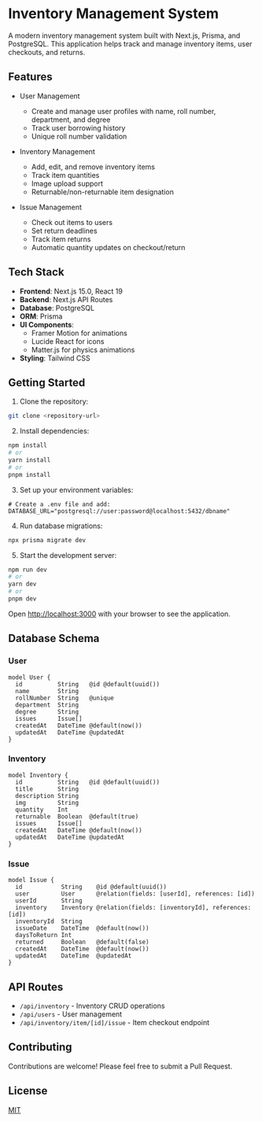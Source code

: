# Inventory Management System

A modern inventory management system built with Next.js, Prisma, and PostgreSQL. This application helps track and manage inventory items, user checkouts, and returns.

## Features

- User Management

  - Create and manage user profiles with name, roll number, department, and degree
  - Track user borrowing history
  - Unique roll number validation

- Inventory Management

  - Add, edit, and remove inventory items
  - Track item quantities
  - Image upload support
  - Returnable/non-returnable item designation

- Issue Management
  - Check out items to users
  - Set return deadlines
  - Track item returns
  - Automatic quantity updates on checkout/return

## Tech Stack

- **Frontend**: Next.js 15.0, React 19
- **Backend**: Next.js API Routes
- **Database**: PostgreSQL
- **ORM**: Prisma
- **UI Components**:
  - Framer Motion for animations
  - Lucide React for icons
  - Matter.js for physics animations
- **Styling**: Tailwind CSS

## Getting Started

1. Clone the repository:

```bash
git clone <repository-url>
```

2. Install dependencies:

```bash
npm install
# or
yarn install
# or
pnpm install
```

3. Set up your environment variables:

```env
# Create a .env file and add:
DATABASE_URL="postgresql://user:password@localhost:5432/dbname"
```

4. Run database migrations:

```bash
npx prisma migrate dev
```

5. Start the development server:

```bash
npm run dev
# or
yarn dev
# or
pnpm dev
```

Open [http://localhost:3000](http://localhost:3000) with your browser to see the application.

## Database Schema

### User

```prisma
model User {
  id          String   @id @default(uuid())
  name        String
  rollNumber  String   @unique
  department  String
  degree      String
  issues      Issue[]
  createdAt   DateTime @default(now())
  updatedAt   DateTime @updatedAt
}
```

### Inventory

```prisma
model Inventory {
  id          String   @id @default(uuid())
  title       String
  description String
  img         String
  quantity    Int
  returnable  Boolean  @default(true)
  issues      Issue[]
  createdAt   DateTime @default(now())
  updatedAt   DateTime @updatedAt
}
```

### Issue

```prisma
model Issue {
  id           String    @id @default(uuid())
  user         User      @relation(fields: [userId], references: [id])
  userId       String
  inventory    Inventory @relation(fields: [inventoryId], references: [id])
  inventoryId  String
  issueDate    DateTime  @default(now())
  daysToReturn Int
  returned     Boolean   @default(false)
  createdAt    DateTime  @default(now())
  updatedAt    DateTime  @updatedAt
}
```

## API Routes

- `/api/inventory` - Inventory CRUD operations
- `/api/users` - User management
- `/api/inventory/item/[id]/issue` - Item checkout endpoint

## Contributing

Contributions are welcome! Please feel free to submit a Pull Request.

## License

[MIT](LICENSE)
